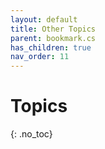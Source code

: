 ```yaml
---
layout: default
title: Other Topics
parent: bookmark.cs
has_children: true
nav_order: 11
---
```


# Topics
{: .no_toc}

